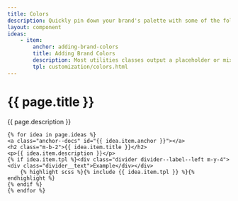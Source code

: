 ```yaml
---
title: Colors
description: Quickly pin down your brand's palette with some of the following techniques.  Jack uses a number of generator functions behind the scenes to compile utility derivatives for a set of brand colors and colors that convey stateful meaning.
layout: component
ideas:
    - item:
        anchor: adding-brand-colors
        title: Adding Brand Colors
        description: Most utilities classes output a placeholder or mixin, even if their respective stylesheet isn't included and generated.  This lets you leverage their usefulness whilst not bloating your output.
        tpl: customization/colors.html
---
```

<div class="container content">
    <h1>{{ page.title }}</h1>
    <p class="well">{{ page.description }}</p>

    {% for idea in page.ideas %}
    <a class="anchor--docs" id="{{ idea.item.anchor }}"></a>
    <h2 class="m-b-2">{{ idea.item.title }}</h2>
    <p>{{ idea.item.description }}</p>
    {% if idea.item.tpl %}<div class="divider divider--label--left m-y-4"><div class="divider__text">Example</div></div>
        {% highlight scss %}{% include {{ idea.item.tpl }} %}{% endhighlight %}
    {% endif %}
    {% endfor %}
</div>